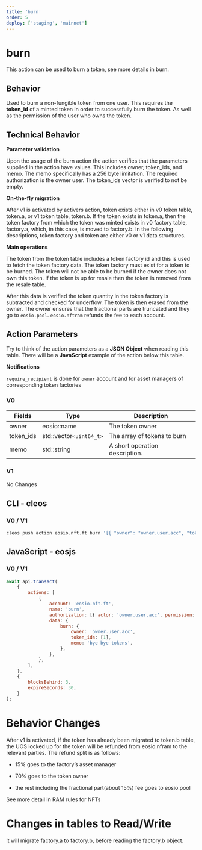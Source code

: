 ```yaml
---
title: 'burn'
order: 5
deploy: ['staging', 'mainnet']
---
```


# burn

This action can be used to burn a token, see more details in burn.

## Behavior

Used to burn a non-fungible token from one user. This requires the **token_id** of a minted token in order to successfully burn the token. As well as the permission of the user who owns the token.

## Technical Behavior

**Parameter validation**

Upon the usage of the burn action the action verifies that the parameters supplied in the action have values. This includes owner, token_ids, and memo. The memo specifically has a 256 byte limitation. The required authorization is the owner user. The token_ids vector is verified to not be empty.

**On-the-fly migration**

After v1 is activated by activers action, token exists either in v0 token table, token.a, or v1 token table, token.b.
If the token exists in token.a, then the token factory from which the token was minted exists in v0 factory table, factory.a, which, in this case, is moved to factory.b.
In the following descriptions, token factory and token are either v0 or v1 data structures.

**Main operations**

The token from the token table includes a token factory id and this is used to fetch the token factory data. The token factory must exist for a token to be burned. The token will not be able to be burned if the owner does not own this token. If the token is up for resale then the token is removed from the resale table.

After this data is verified the token quantity in the token factory is subtracted and checked for underflow. The token is then erased from the owner. The owner ensures that the fractional parts are truncated and they go to `eosio.pool`.
`eosio.nftram` refunds the fee to each account.

## Action Parameters

Try to think of the action parameters as a **JSON Object** when reading this table. There will be a **JavaScript** example of the action below this table.

**Notifications**

`require_recipient` is done for `owner` account and for asset managers of corresponding token factories

### V0

| Fields    | Type                    | Description                    |
| --------- | ----------------------- | ------------------------------ |
| owner     | eosio::name             | The token owner                |
| token_ids | std::vector`<uint64_t>` | The array of tokens to burn    |
| memo      | std::string             | A short operation description. |

### V1

No Changes

## CLI - cleos

### V0 / V1

```bash
cleos push action eosio.nft.ft burn '[{ "owner": "owner.user.acc", "token_ids": [1], "memo": "bye bye tokens" }]' -p owner.user.acc@active
```

## JavaScript - eosjs

### V0 / V1

```js
await api.transact(
    {
        actions: [
            {
                account: 'eosio.nft.ft',
                name: 'burn',
                authorization: [{ actor: 'owner.user.acc', permission: 'active' }],
                data: {
                    burn: {
                        owner: 'owner.user.acc',
                        token_ids: [1],
                        memo: 'bye bye tokens',
                    },
                },
            },
        ],
    },
    {
        blocksBehind: 3,
        expireSeconds: 30,
    }
);
```

# Behavior Changes

After v1 is activated, if the token has already been migrated to token.b table, the UOS locked up for the token will be refunded from eosio.nfram to the relevant parties. The refund split is as follows:

-   15% goes to the factory’s asset manager

-   70% goes to the token owner

-   the rest including the fractional part(about 15%) fee goes to eosio.pool

See more detail in RAM rules for NFTs

# Changes in tables to Read/Write

it will migrate factory.a to factory.b, before reading the factory.b object.
